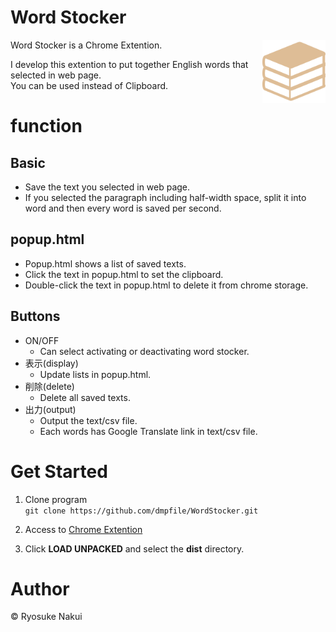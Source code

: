 # Word Stocker

Word Stocker is a Chrome Extention.
<img src='./public/book.png' width="20%" align="right">

I develop this extention to put together English words that selected in web page.  
You can be used instead of Clipboard.

# function

## Basic

- Save the text you selected in web page.
- If you selected the paragraph including half-width space, split it into word and then every word is saved per second.

## popup.html

- Popup.html shows a list of saved texts.
- Click the text in popup.html to set the clipboard.
- Double-click the text in popup.html to delete it from chrome storage.

## Buttons

- ON/OFF
  - Can select activating or deactivating word stocker.
- 表示(display)
  - Update lists in popup.html.
- 削除(delete)
  - Delete all saved texts.
- 出力(output)
  - Output the text/csv file.
  - Each words has Google Translate link in text/csv file.

# Get Started

1. Clone program  
   `git clone https://github.com/dmpfile/WordStocker.git`

2. Access to [Chrome Extention](chrome://extensions/)
3. Click **LOAD UNPACKED** and select the **dist** directory.

# Author

©️ Ryosuke Nakui
